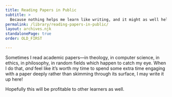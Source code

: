 ```yaml
---
title: Reading Papers in Public
subtitle: >
  Because nothing helps me learn like writing, and it might as well help you, too!
permalink: /library/reading-papers-in-public/
layout: archives.njk
standalonePage: true
order: OLD_FIRST

---
```


Sometimes I read academic papers—in theology, in computer science, in ethics, in philosophy, in random fields which happen to catch my eye. When I do that, *and* feel like it’s worth my time to spend some extra time engaging with a paper deeply rather than skimming through its surface, I may write it up here!

Hopefully this will be profitable to other learners as well.
